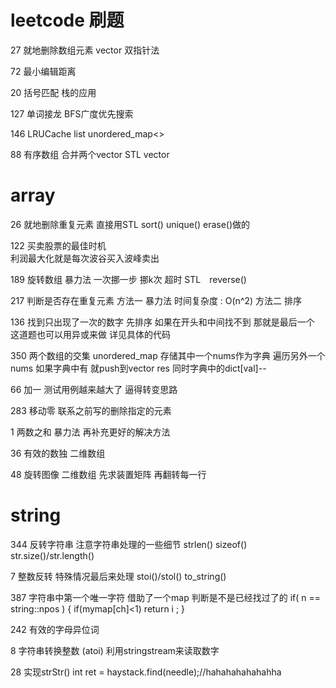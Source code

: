 # leetcode 刷题

27 就地删除数组元素 vector 双指针法

72 最小编辑距离    

20 括号匹配 栈的应用

127 单词接龙 BFS广度优先搜索

146 LRUCache list unordered_map<>

88  有序数组 合并两个vector  STL vector

# array

26 就地删除重复元素 
直接用STL sort() unique() erase()做的

122 买卖股票的最佳时机  
利润最大化就是每次波谷买入波峰卖出

189 旋转数组
暴力法 一次挪一步 挪k次 超时
STL　reverse()

217 判断是否存在重复元素
方法一 暴力法 
时间复杂度 : O(n^2)
方法二 排序 

136 找到只出现了一次的数字 
先排序 如果在开头和中间找不到 那就是最后一个
这道题也可以用异或来做 详见具体的代码

350 两个数组的交集 
unordered_map 存储其中一个nums作为字典
遍历另外一个nums 如果字典中有 就push到vector res
同时字典中的dict[val]--   

66 加一  测试用例越来越大了 逼得转变思路

283 移动零  联系之前写的删除指定的元素

1 两数之和  暴力法  再补充更好的解决方法

36 有效的数独  二维数组 

48 旋转图像  二维数组 先求装置矩阵 再翻转每一行

# string

344 反转字符串  注意字符串处理的一些细节
strlen() sizeof() str.size()/str.length()

7  整数反转  特殊情况最后来处理  stoi()/stol()   to_string()

387 字符串中第一个唯一字符 借助了一个map 判断是不是已经找过了的
if( n == string::npos )
{
    if(mymap[ch]<1)
        return i ;
}

242 有效的字母异位词  

8 字符串转换整数 (atoi) 利用stringstream来读取数字

28 实现strStr() 
int ret = haystack.find(needle);//hahahahahahahha






